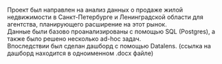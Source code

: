 Проект был направлен на анализ данных о продаже жилой недвижимости в Санкт-Петербурге и Ленинградской области для агентства, планирующего расширение на этот рынок.  
Данные были базово проанализированы с помощью SQL (Postgres), а также было решено несколько ad-hoc задач.  
Впоследствии был сделан дашборд с помощью Datalens. (ссылка на дашборд находится в одноименном .docx файле)
